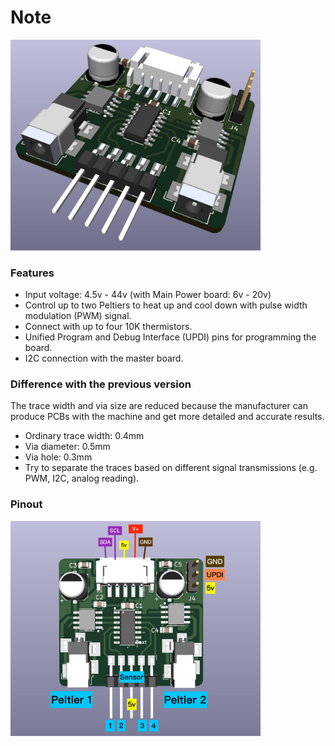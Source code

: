 # Note

<img src="/Prototype v1/Peltier_slave/pics/Peltier_slave.jpg" alt="peltier slave 3D" width="400"/>


### Features

- Input voltage: 4.5v - 44v (with Main Power board: 6v - 20v)
- Control up to two Peltiers to heat up and cool down with pulse width modulation (PWM) signal. 
- Connect with up to four 10K thermistors. 
- Unified Program and Debug Interface (UPDI) pins for programming the board. 
- I2C connection with the master board. 

### Difference with the previous version

The trace width and via size are reduced because the manufacturer can produce PCBs with the machine and get more detailed and accurate results.

- Ordinary trace width: 0.4mm
- Via diameter: 0.5mm
- Via hole: 0.3mm
- Try to separate the traces based on different signal transmissions (e.g. PWM, I2C, analog reading). 


### Pinout

<img src="/Prototype v1/Peltier_slave/pics/Peltier_slave_pinout.jpg" alt="peltier slave 3D" width="400"/>
